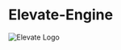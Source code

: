 # Elevate-Engine
![Elevate Logo](https://github.com/requin5/Elevate-Engine/blob/main/Assets/Logo/logo-transparent-png.png?raw=true)
